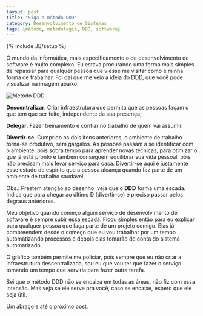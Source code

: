 ```yaml
---
layout: post
title: "Siga o método DDD"
category: Desenvolvimento de Sistemas
tags: [método, metodologia, DDD, software]
---
```

{% include JB/setup %}

O mundo da informática, mais especificamente o de desenvolvimento de software é muito complexo. Eu estava procurando uma forma mais simples de repassar para qualquer pessoa que viesse me visitar como é minha forma de trabalhar. Foi daí que me veio a ideia do DDD, que você pode visualizar na imagem abaixo:

<img src="/images/ddd.jpg" alt="Método DDD" />

__Descentralizar__: Criar infraestrutura que permita que as pessoas façam o que tem que ser feito, independente da sua presença; 

__Delegar__: Fazer treinamento e confiar no trabalho de quem vai assumir.

__Divertir-se__: Cumprido os dois ítens anteriores, o ambiente de trabalho torna-se produtivo, sem gargalos. As pessoas passam a se identificar com o ambiente, pois sobra tempo para aprender novas técnicas, para otimizar o que já está pronto e também conseguem equilibrar sua vida pessoal, pois não precisam mais levar serviço para casa. Divertir-se aqui é justamente esse estado de espírito que a pessoa alcança quando faz parte de um ambiente de trabalho saudável. 

Obs.: Prestem atenção ao desenho, veja que o __DDD__ forma uma escada. Indica que para chegar ao último D (divertir-se) é preciso passar pelos degraus anteriores. 

Meu objetivo quando começo algum serviço de desenvolvimento de software é sempre subir essa escada. Ficou simples então para eu explicar para qualquer pessoa que faça parte de um projeto comigo. Elas já compreendem desde o começo que eu vou trabalhar por um tempo automatizando processos e depois elas tomarão de conta do sistema automatizado.

O gráfico também permite me policiar, pois sempre que eu não criar a infraestrutura descentralizada, sou eu que vou ter que fazer o serviço tomando um tempo que serviria para fazer outra tarefa.

Sei que o método DDD não se encaixa em todas as áreas, não fiz com essa intensão. Mas veja se ele serve pra você, caso se encaixe, espero que ele seja útil. 

Um abraço e até o próximo post.
